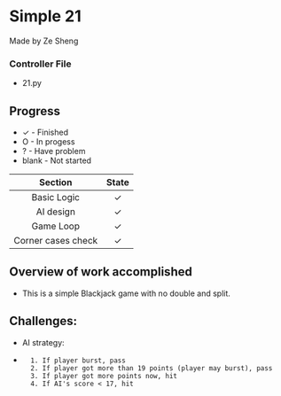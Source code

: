 # Simple 21

Made by Ze Sheng

### Controller File
* 21.py


## Progress
* ✓ - Finished
* O - In progess
* ? - Have problem
* blank - Not started

Section | State
:----: |:----:
Basic Logic |   ✓
AI design| ✓
Game Loop | ✓
Corner cases check | ✓

## Overview of work accomplished
* This is a simple Blackjack game with no double and split.


## Challenges:
* AI strategy:
* ````
    1. If player burst, pass
    2. If player got more than 19 points (player may burst), pass
    3. If player got more points now, hit
    4. If AI's score < 17, hit
````
